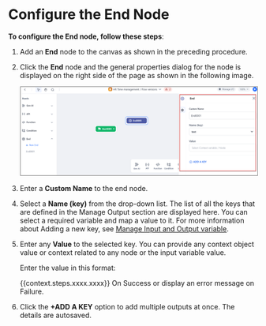 # Configure the End Node

**To configure the End node, follow these steps**:

1. Add an **End** node to the canvas as shown in the preceding procedure.
2. Click the **End** node and the general properties dialog for the node is displayed on the right side of the page as shown in the following image.

    <img src="../images/configure-end-node.png" alt="Configure End Node" title="Configure End Node" style="border: 1px solid gray; zoom:80%;">

1. Enter a **Custom Name** to the end node.
2. Select a **Name (key)** from the drop-down list. The list of all the keys that are defined in the Manage Output section are displayed here. You can select a required variable and map a value to it. For more information about Adding a new key, see [Manage Input and Output variable](../../perform-other-actions-on-the-flow-builder/manage-input-and-output.md).
3. Enter any **Value** to the selected key. You can provide any context object value or context related to any node or the input variable value. 

    Enter the value in this format:
    
    {{context.steps.xxxx.xxxx}} On Success or display an error message on Failure.
    
4. Click the **+ADD A KEY** option to add multiple outputs at once. 
The details are autosaved.